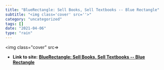```yaml
---
title: "BlueRectangle: Sell Books, Sell Textbooks -- Blue Rectangle"
subtitle: "<img class='cover' src=''>"
category: "uncategorized"
tags: []
date: "2021-04-06"
type: "rain"
---
```

<img class="cover" src=>


* **Link to site:** **[BlueRectangle: Sell Books, Sell Textbooks -- Blue Rectangle](http://www.bluerectangle.com/buyback)**